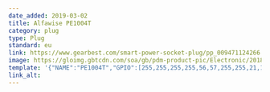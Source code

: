 ```yaml
---
date_added: 2019-03-02
title: Alfawise PE1004T
category: plug
type: Plug
standard: eu
link: https://www.gearbest.com/smart-power-socket-plug/pp_009471124266.html
image: https://gloimg.gbtcdn.com/soa/gb/pdm-product-pic/Electronic/2018/10/19/goods_img_big-v1/20181019171926_11300.jpg
template: '{"NAME":"PE1004T","GPIO":[255,255,255,255,56,57,255,255,21,17,255,255,255],"FLAG":0,"BASE":18}'
link_alt:
---
```


